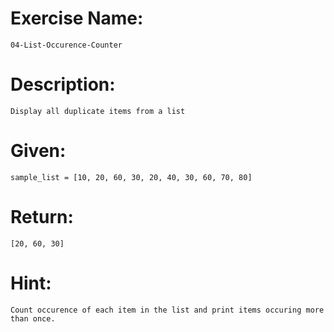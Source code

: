 # Exercise Name:
 	04-List-Occurence-Counter
# Description:
 	Display all duplicate items from a list
# Given:
 	sample_list = [10, 20, 60, 30, 20, 40, 30, 60, 70, 80]
# Return:
 	[20, 60, 30]
# Hint: 
 	Count occurence of each item in the list and print items occuring more than once.
